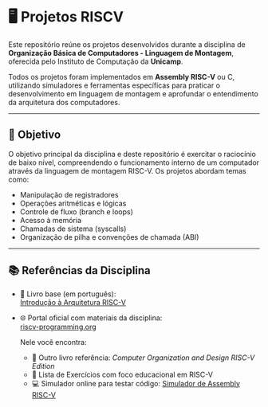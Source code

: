 # 🖥️ Projetos RISCV

Este repositório reúne os projetos desenvolvidos durante a disciplina de **Organização Básica de Computadores - Linguagem de Montagem**, oferecida pelo Instituto de Computação da **Unicamp**.  

Todos os projetos foram implementados em **Assembly RISC-V** ou C, utilizando simuladores e ferramentas específicas para praticar o desenvolvimento em linguagem de montagem e aprofundar o entendimento da arquitetura dos computadores.

---

## 🎯 Objetivo

O objetivo principal da disciplina e deste repositório é exercitar o raciocínio de baixo nível, compreendendo o funcionamento interno de um computador através da linguagem de montagem RISC-V. Os projetos abordam temas como:

- Manipulação de registradores
- Operações aritméticas e lógicas
- Controle de fluxo (branch e loops)
- Acesso à memória
- Chamadas de sistema (syscalls)
- Organização de pilha e convenções de chamada (ABI)

---


## 📚 Referências da Disciplina

- 📖 Livro base (em português):  
  [Introdução à Arquitetura RISC-V](http://riscvbook.com/portuguese/)

- 🌐 Portal oficial com materiais da disciplina:  
  [riscv-programming.org](https://riscv-programming.org/)

  Nele você encontra:
  - 📘 Outro livro referência: *Computer Organization and Design RISC-V Edition*
  - 📝 Lista de Exercícios com foco educacional em RISC-V
  - 💻 Simulador online para testar código: [Simulador de Assembly RISC-V](https://riscv-programming.org/#simulador)

